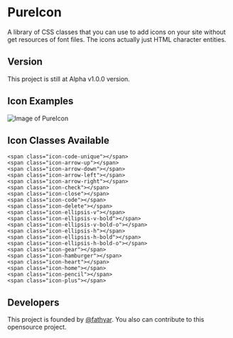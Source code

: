 # PureIcon
A library of CSS classes that you can use to add icons on your site without get resources of font files. The icons actually just HTML character entities.

## Version
This project is still at Alpha v1.0.0 version.

## Icon Examples
![Image of PureIcon](https://raw.githubusercontent.com/orangtanah/PureIcon/master/PureIcon_Alpha_v1.0.0.png)

## Icon Classes Available
```
<span class="icon-code-unique"></span>
<span class="icon-arrow-up"></span>
<span class="icon-arrow-down"></span>
<span class="icon-arrow-left"></span>
<span class="icon-arrow-right"></span>
<span class="icon-check"></span>
<span class="icon-close"></span>
<span class="icon-code"></span>
<span class="icon-delete"></span>
<span class="icon-ellipsis-v"></span>
<span class="icon-ellipsis-v-bold"></span>
<span class="icon-ellipsis-v-bold-o"></span>
<span class="icon-ellipsis-h"></span>
<span class="icon-ellipsis-h-bold"></span>
<span class="icon-ellipsis-h-bold-o"></span>
<span class="icon-gear"></span>
<span class="icon-hamburger"></span>
<span class="icon-heart"></span>
<span class="icon-home"></span>
<span class="icon-pencil"></span>
<span class="icon-plus"></span>
```

## Developers
This project is founded by [@fathyar](https://github.com/fathyar). You also can contribute to this opensource project.

